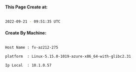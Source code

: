 
   
#### This Page Create at:

```bash

2022-09-21 - 09:51:35 UTC

```

#### Create By Machine:

```bash

Host Name : fv-az212-275

platform  : Linux-5.15.0-1019-azure-x86_64-with-glibc2.31

Ip Local  : 10.1.0.57

```

